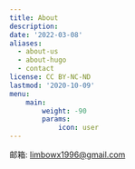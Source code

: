 ```yaml
---
title: About
description: 
date: '2022-03-08'
aliases:
  - about-us
  - about-hugo
  - contact
license: CC BY-NC-ND
lastmod: '2020-10-09'
menu:
    main: 
        weight: -90
        params:
            icon: user
---
```

邮箱: limbowx1996@gmail.com
